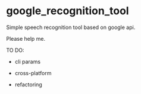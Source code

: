 # google_recognition_tool
Simple speech recognition tool based on google api.


Please help me.


TO DO:

- cli params

- cross-platform

- refactoring
